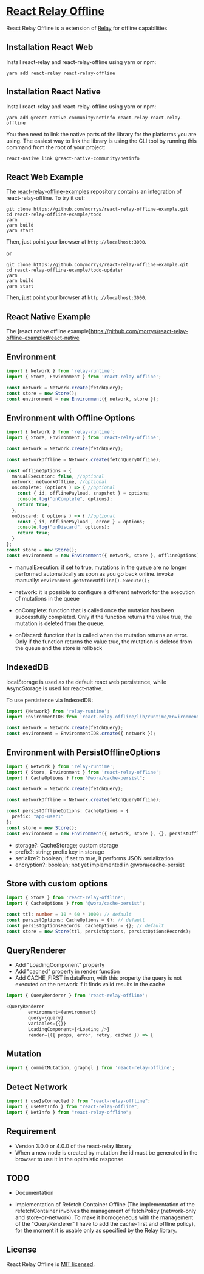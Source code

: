 # [React Relay Offline](https://github.com/morrys/react-relay-offline)

React Relay Offline is a extension of [Relay](https://facebook.github.io/relay/) for offline capabilities

## Installation React Web

Install react-relay and react-relay-offline using yarn or npm:

```
yarn add react-relay react-relay-offline
```

## Installation React Native

Install react-relay and react-relay-offline using yarn or npm:

```
yarn add @react-native-community/netinfo react-relay react-relay-offline
```

You then need to link the native parts of the library for the platforms you are using. The easiest way to link the library is using the CLI tool by running this command from the root of your project:

`react-native link @react-native-community/netinfo`


## React Web Example

The [react-relay-offline-examples](https://github.com/morrys/react-relay-offline-example) repository contains an integration of react-relay-offline. To try it out:

```
git clone https://github.com/morrys/react-relay-offline-example.git
cd react-relay-offline-example/todo
yarn
yarn build
yarn start
```

Then, just point your browser at `http://localhost:3000`.

or

```
git clone https://github.com/morrys/react-relay-offline-example.git
cd react-relay-offline-example/todo-updater
yarn
yarn build
yarn start
```

Then, just point your browser at `http://localhost:3000`.

## React Native Example

The [react native offline example]https://github.com/morrys/react-relay-offline-example#react-native

## Environment

```ts
import { Network } from 'relay-runtime';
import { Store, Environment } from 'react-relay-offline';

const network = Network.create(fetchQuery);
const store = new Store();
const environment = new Environment({ network, store });
```

## Environment with Offline Options

```ts
import { Network } from 'relay-runtime';
import { Store, Environment } from 'react-relay-offline';

const network = Network.create(fetchQuery);

const networkOffline = Network.create(fetchQueryOffline);

const offlineOptions = { 
  manualExecution: false, //optional
  network: networkOffline, //optional
  onComplete: (options ) => { //optional
    const { id, offlinePayload, snapshot } = options;
    console.log("onComplete", options);
    return true;
  },
  onDiscard: ( options ) => { //optional
    const { id, offlinePayload , error } = options;
    console.log("onDiscard", options);
    return true;
  }
};
const store = new Store();
const environment = new Environment({ network, store }, offlineOptions);
```

* manualExecution: if set to true, mutations in the queue are no longer performed automatically as soon as you go back online. invoke manually: `environment.getStoreOffline().execute();`

* network: it is possible to configure a different network for the execution of mutations in the queue

* onComplete: function that is called once the mutation has been successfully completed. Only if the function returns the value true, the mutation is deleted from the queue.

* onDiscard: function that is called when the mutation returns an error. Only if the function returns the value true, the mutation is deleted from the queue and the store is rollback



## IndexedDB

localStorage is used as the default react web persistence, while AsyncStorage is used for react-native.

To use persistence via IndexedDB:

```ts
import {Network} from 'relay-runtime';
import EnvironmentIDB from 'react-relay-offline/lib/runtime/EnvironmentIDB';

const network = Network.create(fetchQuery);
const environment = EnvironmentIDB.create({ network });
```

## Environment with PersistOfflineOptions

```ts
import { Network } from 'relay-runtime';
import { Store, Environment } from 'react-relay-offline';
import { CacheOptions } from "@wora/cache-persist";

const network = Network.create(fetchQuery);

const networkOffline = Network.create(fetchQueryOffline);

const persistOfflineOptions: CacheOptions = { 
  prefix: "app-user1"
};
const store = new Store();
const environment = new Environment({ network, store }, {}, persistOfflineOptions);
```

* storage?: CacheStorage;  custom storage
* prefix?: string;  prefix key in storage 
* serialize?: boolean;  if set to true, it performs JSON serialization
* encryption?: boolean;  not yet implemented in @wora/cache-persist

## Store with custom options

```ts
import { Store } from 'react-relay-offline';
import { CacheOptions } from "@wora/cache-persist";

const ttl: number = 10 * 60 * 1000; // default
const persistOptions: CacheOptions = {}; // default
const persistOptionsRecords: CacheOptions = {}; // default
const store = new Store(ttl, persistOptions, persistOptionsRecords);

```


## QueryRenderer

* Add "LoadingComponent" property
* Add "cached" property in render function
* Add CACHE_FIRST in dataFrom, with this property the query is not executed on the network if it        finds valid results in the cache

```ts
import { QueryRenderer } from 'react-relay-offline'; 

<QueryRenderer
        environment={environment}
        query={query}
        variables={{}}
        LoadingComponent={<Loading />}
        render={({ props, error, retry, cached }) => {
```

## Mutation

```ts
import { commitMutation, graphql } from 'react-relay-offline';
```

## Detect Network

```ts
import { useIsConnected } from "react-relay-offline";
import { useNetInfo } from "react-relay-offline";
import { NetInfo } from "react-relay-offline";
```

## Requirement

* Version 3.0.0 or 4.0.0 of the react-relay library
* When a new node is created by mutation the id must be generated in the browser to use it in the optimistic response

## TODO

* Documentation

* Implementation of Refetch Container Offline (The implementation of the refetchContainer involves the management of fetchPolicy (network-only and store-or-network). To make it homogeneous with the management of the "QueryRenderer" I have to add the cache-first and offline policy), for the moment it is usable only as specified by the Relay library.


## License

React Relay Offline is [MIT licensed](./LICENSE).
